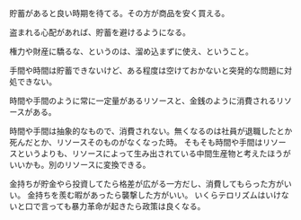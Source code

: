 貯蓄があると良い時期を待てる。その方が商品を安く買える。

盗まれる心配があれば、貯蓄を避けるようになる。

権力や財産に驕るな、というのは、溜め込まずに使え、ということ。

手間や時間は貯蓄できないけど、ある程度は空けておかないと突発的な問題に対処できない。

時間や手間のように常に一定量があるリソースと、金銭のように消費されるリソースがある。

時間や手間は抽象的なもので、消費されない。無くなるのは社員が退職したとか死んだとか、リソースそのものがなくなった時。
そもそも時間や手間はリソースというよりも、リソースによって生み出されている中間生産物と考えたほうがいいかも。別のリソースに変換できる。

金持ちが貯金やら投資してたら格差が広がる一方だし、消費してもらった方がいい。
金持ちを羨む暇があったら襲撃した方がいい。
いくらテロリズムはいけないと口で言っても暴力革命が起きたら政策は良くなる。
